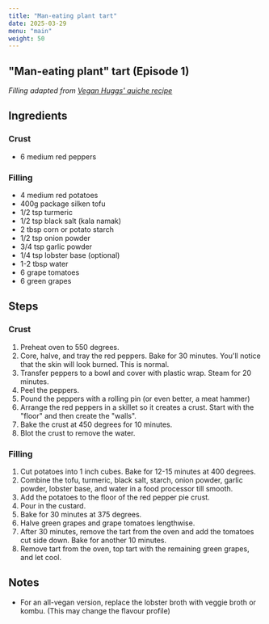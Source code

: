 ```yaml
---
title: "Man-eating plant tart"
date: 2025-03-29
menu: "main"
weight: 50
---
```


## "Man-eating plant" tart (Episode 1)

*Filling adapted from [Vegan Huggs' quiche recipe](https://veganhuggs.com/easy-vegan-quiche/)*

## Ingredients

### Crust

* 6 medium red peppers

### Filling
* 4 medium red potatoes
* 400g package silken tofu
* 1/2 tsp turmeric
* 1/2 tsp black salt (kala namak)
* 2 tbsp corn or potato starch
* 1/2 tsp onion powder
* 3/4 tsp garlic powder
* 1/4 tsp lobster base (optional)
* 1-2 tbsp water
* 6 grape tomatoes
* 6 green grapes

## Steps

### Crust

1. Preheat oven to 550 degrees.
2. Core, halve, and tray the red peppers. Bake for 30 minutes. You'll notice that the skin will look burned. This is normal.
3. Transfer peppers to a bowl and cover with plastic wrap. Steam for 20 minutes.
4. Peel the peppers.
5. Pound the peppers with a rolling pin (or even better, a meat hammer)
6. Arrange the red peppers in a skillet so it creates a crust. Start with the "floor" and then create the "walls".
7. Bake the crust at 450 degrees for 10 minutes.
8. Blot the crust to remove the water.

### Filling
1. Cut potatoes into 1 inch cubes. Bake for 12-15 minutes at 400 degrees.
2. Combine the tofu, turmeric, black salt, starch, onion powder, garlic powder, lobster base, and water in a food processor till smooth.
3. Add the potatoes to the floor of the red pepper pie crust.
4. Pour in the custard.
5. Bake for 30 minutes at 375 degrees.
6. Halve green grapes and grape tomatoes lengthwise.
7. After 30 minutes, remove the tart from the oven and add the tomatoes cut side down. Bake for another 10 minutes.
8. Remove tart from the oven, top tart with the remaining green grapes, and let cool. 

## Notes
* For an all-vegan version, replace the lobster broth with veggie broth or kombu. (This may change the flavour profile)
